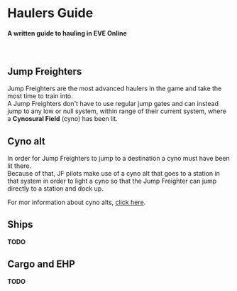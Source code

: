 # Haulers Guide #
#### A written guide to hauling in EVE Online
<br>  

## Jump Freighters
Jump Freighters are the most advanced haulers in the game and take the most time to train into.  
A Jump Freighters don't have to use regular jump gates and can instead jump to any low or null system, within range of their current system, where a **Cynosural Field** (cyno) has been lit.


## Cyno alt
In order for Jump Freighters to jump to a destination a cyno must have been lit there.  
Because of that, JF pilots make use of a cyno alt that goes to a station in that system in order to light a cyno so that the Jump Freighter can jump directly to a station and dock up.

For mor information about cyno alts, [click here](cyno-alt.md).

## Ships
**TODO**

## Cargo and EHP
**TODO**